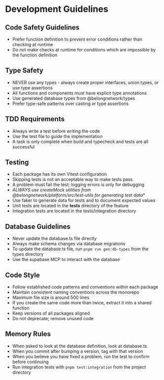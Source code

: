 # Development Guidelines

## Code Safety Guidelines
- Prefer function definition to prevent error conditions rather than checking at runtime
- Do not make checks at runtime for conditions which are impossible by the function definition

## Type Safety
- NEVER use any types - always create proper interfaces, union types, or use type assertions
- All functions and components must have explicit type annotations
- Use generated database types from @belongnetwork/types
- Prefer type-safe patterns over casting or type assertions

## TDD Requirements
- Always write a test before writing the code
- Use the test file to guide the implementation
- A task is only complete when build and typecheck and tests are all successful

## Testing
- Each package has its own Vitest configuration
- Skipping tests is not an acceptable way to make tests pass
- A problem must fail the test; logging errors is only for debugging
- **ALWAYS use createMock* utilities from @belongnetwork/platform/src/test-utils for generating test data**
- Use faker to generate data for tests and to document expected values
- Unit tests are located in the **tests** directory of the feature
- Integration tests are located in the tests/integration directory

## Database Guidelines
- Never update the database.ts file directly
- Always make schema changes via database migrations
- To update the database.ts file, run `pnpm run gen:db-types` from the types directory
- Use the supabase MCP to interact with the database

## Code Style
- Follow established code patterns and conventions within each package
- Maintain consistent naming conventions across the monorepo
- Maximum file size is around 500 lines
- If you create the same code more than twice, extract it into a shared function
- Keep versions of all packages aligned
- Do not deprecate; remove unused code

## Memory Rules
- When asked to look at the database definition, look at database.ts
- When you commit after bumping a version, tag with that version
- When you believe you have fixed a problem, run the test to confirm before continuing
- Run integration tests with `pnpm test:integration` from the project directory